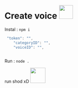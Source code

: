 # Create voice <img src="https://media.discordapp.net/attachments/975980845242396762/983957544219344936/880102313061146624.gif"  width="45px" height="45px" >

 

 Instal :  ```npm i```
 
 
```js
 "token": "",
    "categoryID": "",
    "voiceID": "",
    
   ```
   
  
  Run :  ```node .```

run shod xD <img src="https://media.discordapp.net/attachments/983572623625683035/983612697889357914/880521818090377316.webp"  width="50px" height="50px" >
